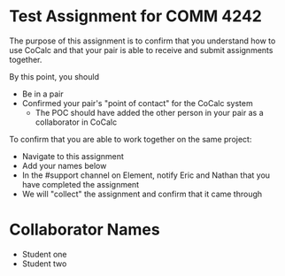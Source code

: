 # Test Assignment for COMM 4242
The purpose of this assignment is to confirm that you understand how to use CoCalc and that your pair is able to receive and submit assignments together.

By this point, you should
* Be in a pair
* Confirmed your pair's "point of contact" for the CoCalc system
  * The POC should have added the other person in your pair as a collaborator in CoCalc

To confirm that you are able to work together on the same project:
* Navigate to this assignment
* Add your names below
* In the #support channel on Element, notify Eric and Nathan that you have completed the assignment
* We will "collect" the assignment and confirm that it came through

# Collaborator Names
* Student one
* Student two
